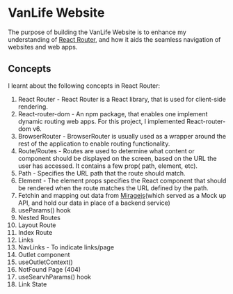 # VanLife Website

The purpose of building the VanLife Website is to enhance my understanding of [React Router](https://www.reactrouter.com), and how it aids the seamless navigation of websites and web apps.

## Concepts

I learnt about the following concepts in React Router:

1. React Router - React Router is a React library, that is used for client-side rendering.
2. React-router-dom - An npm package, that enables one implement dynamic routing web apps. For this project, I implemented React-router-dom v6.
3. BrowserRouter - BrowserRouter is usually used as a wrapper around the rest of the application to enable routing functionality.
4. Route/Routes - Routes are used to determine what content or component should be displayed on the screen, based on the URL the user has accessed. It contains a few prop( path, element, etc).
5. Path - Specifies the URL path that the route should match.
6. Element - The element props specifies the React component that should be rendered when the route matches the URL defined by the path.
7. Fetchin and mapping out data from [Miragejs](https://www.miragejs.com)(which served as a Mock up API, and hold our data in place of a backend service)
8. useParams() hook
9. Nested Routes
10. Layout Route
11. Index Route
12. Links
13. NavLinks - To indicate links/page
14. Outlet component
15. useOutletContext()
16. NotFound Page (404)
17. useSearvhParams() hook
18. Link State

